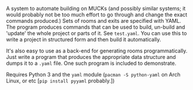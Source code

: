 
A system to automate building on MUCKs (and possibly similar systems; it would probably not be too much effort to go through and change the exact commands produced.) Sets of rooms and exits are specified with YAML. The program produces commands that can be used to build, un-build and 'update' the whole project or parts of it. See `test.yaml`. You can use this to write a project in structured form and then build it automatically.

It's also easy to use as a back-end for generating rooms programmatically. Just write a program that produces the appropriate data structure and dumps it to a `.yaml` file. One such program is included to demonstrate.

Requires Python 3 and the `yaml` module (`pacman -S python-yaml` on Arch Linux, or etc [`pip install pyyaml` probably.])

